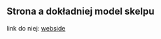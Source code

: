 <h2>Strona a dokładniej model skelpu</h2>
<div></div>
link do niej: <a href= "https://marcindn.github.io/WebsideShop/nauka.html" target="#">webside</a>
